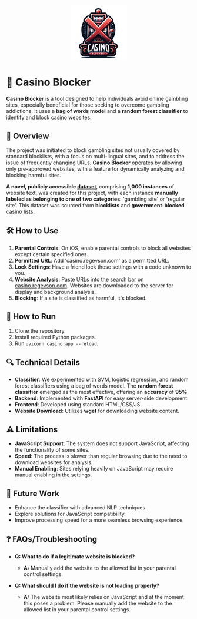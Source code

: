<div align="center"><img width="30%" src="img/logo.png"></div>

# 🎰 **Casino Blocker**

**Casino Blocker** is a tool designed to help individuals avoid online gambling sites, especially beneficial for those seeking to overcome gambling addictions. It uses a **bag of words model** and a **random forest classifier** to identify and block casino websites.

## 📝 **Overview**

The project was initiated to block gambling sites not usually covered by standard blocklists, with a focus on multi-lingual sites, and to address the issue of frequently changing URLs. **Casino Blocker** operates by allowing only pre-approved websites, with a feature for dynamically analyzing and blocking harmful sites.

**A novel, publicly accessible [dataset](research/data)**, comprising **1,000 instances** of website text, was created for this project, with each instance **manually labeled as belonging to one of two categories**: 'gambling site' or 'regular site'. This dataset was sourced from **blocklists** and **government-blocked** casino lists.

## 🛠 **How to Use**

1. **Parental Controls**: On iOS, enable parental controls to block all websites except certain specified ones.
2. **Permitted URL**: Add 'casino.regevson.com' as a permitted URL.
3. **Lock Settings**: Have a friend lock these settings with a code unknown to you.
4. **Website Analysis**: Paste URLs into the search bar on [casino.regevson.com](https://casino.regevson.com). Websites are downloaded to the server for display and background analysis.
5. **Blocking**: If a site is classified as harmful, it's blocked.

## 🚀 **How to Run**

1. Clone the repository.
2. Install required Python packages.
3. Run `uvicorn casino:app --reload`.

## 🔍 **Technical Details**

- **Classifier**: We experimented with SVM, logistic regression, and random forest classifiers using a bag of words model. The **random forest classifier** emerged as the most effective, offering an **accuracy** of **95%**.
- **Backend**: Implemented with **FastAPI** for easy server-side development.
- **Frontend**: Developed using standard HTML/CSS/JS.
- **Website Download**: Utilizes **wget** for downloading website content.

## ⚠️ **Limitations**

- **JavaScript Support**: The system does not support JavaScript, affecting the functionality of some sites.
- **Speed**: The process is slower than regular browsing due to the need to download websites for analysis.
- **Manual Enabling**: Sites relying heavily on JavaScript may require manual enabling in the settings.

## 🔮 **Future Work**

- Enhance the classifier with advanced NLP techniques.
- Explore solutions for JavaScript compatibility.
- Improve processing speed for a more seamless browsing experience.

## ❓ **FAQs/Troubleshooting**

- **Q: What to do if a legitimate website is blocked?**
  - **A:** Manually add the website to the allowed list in your parental control settings.

- **Q: What should I do if the website is not loading properly?**
  - **A:** The website most likely relies on JavaScript and at the moment this poses a problem. Please manually add the website to the allowed list in your parental control settings.
